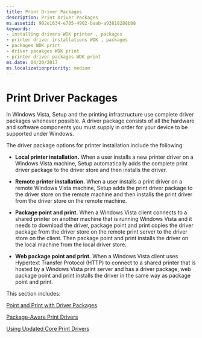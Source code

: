 ```yaml
---
title: Print Driver Packages
description: Print Driver Packages
ms.assetid: 902e1634-e705-4902-baab-a93818288b08
keywords:
- installing drivers WDK printer , packages
- printer driver installations WDK , packages
- packages WDK print
- driver pacakges WDK print
- printer driver packages WDK print
ms.date: 04/20/2017
ms.localizationpriority: medium
---
```


# Print Driver Packages


In Windows Vista, Setup and the printing infrastructure use complete driver packages whenever possible. A driver package consists of all the hardware and software components you must supply in order for your device to be supported under Windows.

The driver package options for printer installation include the following:

-   **Local printer installation.** When a user installs a new printer driver on a Windows Vista machine, Setup automatically adds the complete print driver package to the driver store and then installs the driver.

-   **Remote printer installation.** When a user installs a print driver on a remote Windows Vista machine, Setup adds the print driver package to the driver store on the remote machine and then installs the print driver from the driver store on the remote machine.

-   **Package point and print.** When a Windows Vista client connects to a shared printer on another machine that is running Windows Vista and it needs to download the driver, package point and print copies the driver package from the driver store on the remote print server to the driver store on the client. Then package point and print installs the driver on the local machine from the local driver store.

-   **Web package point and print.** When a Windows Vista client uses Hypertext Transfer Protocol (HTTP) to connect to a shared printer that is hosted by a Windows Vista print server and has a driver package, web package point and print installs the driver in the same way as package point and print.

This section includes:

[Point and Print with Driver Packages](point-and-print-with-driver-packages.md)

[Package-Aware Print Drivers](package-aware-print-drivers.md)

[Using Updated Core Print Drivers](using-updated-core-print-drivers.md)

 

 




